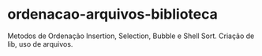 # ordenacao-arquivos-biblioteca
Metodos de Ordenação Insertion, Selection, Bubble e Shell Sort. Criação de lib, uso de arquivos. 
